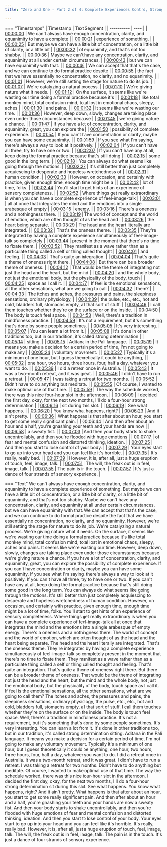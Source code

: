```yaml
---
title: "Zero and One - Part 2 of 4: Complete Experiences Cont'd, Strong Determination Sits ~ Shinzen Young"

---
```

=== "Timestamps"
    | Timestamp | Text Segment |
    | ---------- | ----  |
    | [00:00:00](https://www.youtube.com/watch?v=MENPoNVg3bA&t=0) |  We can't always have enough concentration, clarity, and equanimity to have a complete |
    | [00:00:21](https://www.youtube.com/watch?v=MENPoNVg3bA&t=21) |  experience of something. |
    | [00:00:25](https://www.youtube.com/watch?v=MENPoNVg3bA&t=25) |  But maybe we can have a little bit of concentration, or a little bit of clarity, or a little bit |
    | [00:00:32](https://www.youtube.com/watch?v=MENPoNVg3bA&t=32) |  of equanimity, and that's not too shabby. |
    | [00:00:36](https://www.youtube.com/watch?v=MENPoNVg3bA&t=36) |  Maybe we can't have any concentration, clarity, and equanimity at all under certain circumstances, |
    | [00:00:43](https://www.youtube.com/watch?v=MENPoNVg3bA&t=43) |  but we can have equanimity with that. |
    | [00:00:46](https://www.youtube.com/watch?v=MENPoNVg3bA&t=46) |  We can accept that that's the case, and we can continue to do formal practice despite |
    | [00:00:55](https://www.youtube.com/watch?v=MENPoNVg3bA&t=55) |  the fact that we have essentially no concentration, no clarity, and no equanimity. |
    | [00:01:01](https://www.youtube.com/watch?v=MENPoNVg3bA&t=61) |  However, we're still setting the stage for nature to do its job. |
    | [00:01:07](https://www.youtube.com/watch?v=MENPoNVg3bA&t=67) |  We're catalyzing a natural process. |
    | [00:01:10](https://www.youtube.com/watch?v=MENPoNVg3bA&t=70) |  We're giving nature what it needs. |
    | [00:01:12](https://www.youtube.com/watch?v=MENPoNVg3bA&t=72) |  On the surface, it seems like we're wasting our time doing a formal practice because it's |
    | [00:01:18](https://www.youtube.com/watch?v=MENPoNVg3bA&t=78) |  like total monkey mind, total confusion mind, total lost in emotional chaos, sleepy, aches |
    | [00:01:30](https://www.youtube.com/watch?v=MENPoNVg3bA&t=90) |  and pains. |
    | [00:01:32](https://www.youtube.com/watch?v=MENPoNVg3bA&t=92) |  It seems like we're wasting our time. |
    | [00:01:36](https://www.youtube.com/watch?v=MENPoNVg3bA&t=96) |  However, deep down, slowly, changes are taking place even under those circumstances because |
    | [00:01:45](https://www.youtube.com/watch?v=MENPoNVg3bA&t=105) |  we're giving nature a chance. |
    | [00:01:47](https://www.youtube.com/watch?v=MENPoNVg3bA&t=107) |  If you have a lot of concentration, clarity, and equanimity, great, you can explore the |
    | [00:01:50](https://www.youtube.com/watch?v=MENPoNVg3bA&t=110) |  possibility of complete experience. |
    | [00:01:54](https://www.youtube.com/watch?v=MENPoNVg3bA&t=114) |  If you can't have concentration or clarity, maybe you can have some equanimity. |
    | [00:01:59](https://www.youtube.com/watch?v=MENPoNVg3bA&t=119) |  If you see what I'm saying, there's always a way to look at it positively. |
    | [00:02:04](https://www.youtube.com/watch?v=MENPoNVg3bA&t=124) |  If you can't have all three, try to have one or two. |
    | [00:02:07](https://www.youtube.com/watch?v=MENPoNVg3bA&t=127) |  If you can't have any at all, keep doing the formal practice because that's still doing |
    | [00:02:15](https://www.youtube.com/watch?v=MENPoNVg3bA&t=135) |  some good in the long term. |
    | [00:02:18](https://www.youtube.com/watch?v=MENPoNVg3bA&t=138) |  You can always do what seems like going through the motions. |
    | [00:02:22](https://www.youtube.com/watch?v=MENPoNVg3bA&t=142) |  It's still better than just completely acquiescing to desperate and hopeless wretchedness of |
    | [00:02:31](https://www.youtube.com/watch?v=MENPoNVg3bA&t=151) |  human condition. |
    | [00:02:33](https://www.youtube.com/watch?v=MENPoNVg3bA&t=153) |  However, on occasion, and certainly with practice, given enough time, enough time might be a |
    | [00:02:42](https://www.youtube.com/watch?v=MENPoNVg3bA&t=162) |  lot of time, folks. |
    | [00:02:44](https://www.youtube.com/watch?v=MENPoNVg3bA&t=164) |  You'll start to get hints of an experience of sensory completeness. |
    | [00:02:52](https://www.youtube.com/watch?v=MENPoNVg3bA&t=172) |  Where things get really extraordinary is when you can have a complete experience of feel-image-talk |
    | [00:03:01](https://www.youtube.com/watch?v=MENPoNVg3bA&t=181) |  all at once that integrates the mind and the emotions into a single arabesque of empty |
    | [00:03:15](https://www.youtube.com/watch?v=MENPoNVg3bA&t=195) |  energy. |
    | [00:03:16](https://www.youtube.com/watch?v=MENPoNVg3bA&t=196) |  There's a oneness and a nothingness there. |
    | [00:03:19](https://www.youtube.com/watch?v=MENPoNVg3bA&t=199) |  The world of concept and the world of emotion, which are often thought of as the head and |
    | [00:03:26](https://www.youtube.com/watch?v=MENPoNVg3bA&t=206) |  the heart being separate. |
    | [00:03:29](https://www.youtube.com/watch?v=MENPoNVg3bA&t=209) |  The head and the heart literally are integrated. |
    | [00:03:32](https://www.youtube.com/watch?v=MENPoNVg3bA&t=212) |  That's the oneness theme. |
    | [00:03:35](https://www.youtube.com/watch?v=MENPoNVg3bA&t=215) |  They're integrated by having a complete experience simultaneously of feel-image-talk so completely |
    | [00:03:44](https://www.youtube.com/watch?v=MENPoNVg3bA&t=224) |  present in the moment that there's no time to fixate them. |
    | [00:03:52](https://www.youtube.com/watch?v=MENPoNVg3bA&t=232) |  They manifest as a wave rather than as a particulate thing called a self or thing called thought |
    | [00:04:01](https://www.youtube.com/watch?v=MENPoNVg3bA&t=241) |  and feeling. |
    | [00:04:03](https://www.youtube.com/watch?v=MENPoNVg3bA&t=243) |  That's quite an integration. |
    | [00:04:04](https://www.youtube.com/watch?v=MENPoNVg3bA&t=244) |  That's quite a theme of oneness right there. |
    | [00:04:08](https://www.youtube.com/watch?v=MENPoNVg3bA&t=248) |  But there can be a broader theme of oneness. |
    | [00:04:12](https://www.youtube.com/watch?v=MENPoNVg3bA&t=252) |  That would be the theme of integrating not just the head and the heart, but the mind |
    | [00:04:20](https://www.youtube.com/watch?v=MENPoNVg3bA&t=260) |  and the whole body, not just the emotional body, but the physicality of the body, touch |
    | [00:04:25](https://www.youtube.com/watch?v=MENPoNVg3bA&t=265) |  space as I call it. |
    | [00:04:27](https://www.youtube.com/watch?v=MENPoNVg3bA&t=267) |  If feel is the emotional sensations, all the other sensations, what are we going to call |
    | [00:04:32](https://www.youtube.com/watch?v=MENPoNVg3bA&t=272) |  them? |
    | [00:04:33](https://www.youtube.com/watch?v=MENPoNVg3bA&t=273) |  The itches and aches, the pressures and pains, the sleepiness sensations, ordinary physiology, |
    | [00:04:39](https://www.youtube.com/watch?v=MENPoNVg3bA&t=279) |  the pulse, etc., etc., hot and cold, bladders full, stomachs empty, all that sort of stuff. |
    | [00:04:46](https://www.youtube.com/watch?v=MENPoNVg3bA&t=286) |  I call them touches whether they're on the surface or on the inside. |
    | [00:04:50](https://www.youtube.com/watch?v=MENPoNVg3bA&t=290) |  The body is touch feel space. |
    | [00:04:53](https://www.youtube.com/watch?v=MENPoNVg3bA&t=293) |  Well, there's a tradition in mindfulness practice. |
    | [00:04:59](https://www.youtube.com/watch?v=MENPoNVg3bA&t=299) |  It's not a requirement, but it's something that's done by some people sometimes. |
    | [00:05:05](https://www.youtube.com/watch?v=MENPoNVg3bA&t=305) |  It's very interesting. |
    | [00:05:07](https://www.youtube.com/watch?v=MENPoNVg3bA&t=307) |  You can learn a lot from it. |
    | [00:05:08](https://www.youtube.com/watch?v=MENPoNVg3bA&t=308) |  It's done in other traditions too, but in our tradition, it's called strong determination |
    | [00:05:14](https://www.youtube.com/watch?v=MENPoNVg3bA&t=314) |  sitting. |
    | [00:05:15](https://www.youtube.com/watch?v=MENPoNVg3bA&t=315) |  Aditana in the Pali language. |
    | [00:05:19](https://www.youtube.com/watch?v=MENPoNVg3bA&t=319) |  It means you make a decision for a certain period of time, I'm not going to make any |
    | [00:05:24](https://www.youtube.com/watch?v=MENPoNVg3bA&t=324) |  voluntary movement. |
    | [00:05:27](https://www.youtube.com/watch?v=MENPoNVg3bA&t=327) |  Typically it's a minimum of one hour, but I guess theoretically it could be anything, |
    | [00:05:32](https://www.youtube.com/watch?v=MENPoNVg3bA&t=332) |  one hour, two hours, three hours, four, half a day, whatever you want to do. |
    | [00:05:39](https://www.youtube.com/watch?v=MENPoNVg3bA&t=339) |  I did a retreat once in Australia. |
    | [00:05:43](https://www.youtube.com/watch?v=MENPoNVg3bA&t=343) |  It was a two-month retreat, and it was great. |
    | [00:05:46](https://www.youtube.com/watch?v=MENPoNVg3bA&t=346) |  I didn't have to run a retreat. |
    | [00:05:47](https://www.youtube.com/watch?v=MENPoNVg3bA&t=347) |  I was taking a retreat for two months. |
    | [00:05:52](https://www.youtube.com/watch?v=MENPoNVg3bA&t=352) |  Didn't have to do anything but meditate. |
    | [00:05:55](https://www.youtube.com/watch?v=MENPoNVg3bA&t=355) |  Of course, I wanted to make optimal use of that time. |
    | [00:05:59](https://www.youtube.com/watch?v=MENPoNVg3bA&t=359) |  The way the schedule worked, there was this nice four-hour slot in the afternoon. |
    | [00:06:09](https://www.youtube.com/watch?v=MENPoNVg3bA&t=369) |  I decided the first day, okay, for the next two months, I'll do a four-hour strong determination |
    | [00:06:16](https://www.youtube.com/watch?v=MENPoNVg3bA&t=376) |  sit during this slot. |
    | [00:06:19](https://www.youtube.com/watch?v=MENPoNVg3bA&t=379) |  See what happens. |
    | [00:06:20](https://www.youtube.com/watch?v=MENPoNVg3bA&t=380) |  You know what happens, right? |
    | [00:06:23](https://www.youtube.com/watch?v=MENPoNVg3bA&t=383) |  And it ain't pretty. |
    | [00:06:36](https://www.youtube.com/watch?v=MENPoNVg3bA&t=396) |  What happens is that after about an hour, you start to get some really significant pain. |
    | [00:06:44](https://www.youtube.com/watch?v=MENPoNVg3bA&t=404) |  And then after about an hour and a half, you're gnashing your teeth and your hands are now |
    | [00:06:58](https://www.youtube.com/watch?v=MENPoNVg3bA&t=418) |  a sweaty fist. |
    | [00:07:03](https://www.youtube.com/watch?v=MENPoNVg3bA&t=423) |  And then your body starts to shake uncontrollably, and then you're flooded with huge emotions |
    | [00:07:17](https://www.youtube.com/watch?v=MENPoNVg3bA&t=437) |  of fear and mental confusion and distorted thinking, ideation. |
    | [00:07:25](https://www.youtube.com/watch?v=MENPoNVg3bA&t=445) |  And then you start to lose control of your body. |
    | [00:07:29](https://www.youtube.com/watch?v=MENPoNVg3bA&t=449) |  Your eyes start to go up into your head and you can feel like it's horrible. |
    | [00:07:35](https://www.youtube.com/watch?v=MENPoNVg3bA&t=455) |  It's really, really bad. |
    | [00:07:39](https://www.youtube.com/watch?v=MENPoNVg3bA&t=459) |  However, it is, after all, just a huge eruption of touch, feel, image, talk. |
    | [00:07:51](https://www.youtube.com/watch?v=MENPoNVg3bA&t=471) |  The will, the freak out is in feel, image, talk. |
    | [00:07:55](https://www.youtube.com/watch?v=MENPoNVg3bA&t=475) |  The pain is in the touch. |
    | [00:07:57](https://www.youtube.com/watch?v=MENPoNVg3bA&t=477) |  It's just a dance of four strands of sensory experience. |

=== "Text"
     We can't always have enough concentration, clarity, and equanimity to have a complete experience of something. But maybe we can have a little bit of concentration, or a little bit of clarity, or a little bit of equanimity, and that's not too shabby. Maybe we can't have any concentration, clarity, and equanimity at all under certain circumstances, but we can have equanimity with that. We can accept that that's the case, and we can continue to do formal practice despite the fact that we have essentially no concentration, no clarity, and no equanimity. However, we're still setting the stage for nature to do its job. We're catalyzing a natural process. We're giving nature what it needs. On the surface, it seems like we're wasting our time doing a formal practice because it's like total monkey mind, total confusion mind, total lost in emotional chaos, sleepy, aches and pains. It seems like we're wasting our time. However, deep down, slowly, changes are taking place even under those circumstances because we're giving nature a chance. If you have a lot of concentration, clarity, and equanimity, great, you can explore the possibility of complete experience. If you can't have concentration or clarity, maybe you can have some equanimity. If you see what I'm saying, there's always a way to look at it positively. If you can't have all three, try to have one or two. If you can't have any at all, keep doing the formal practice because that's still doing some good in the long term. You can always do what seems like going through the motions. It's still better than just completely acquiescing to desperate and hopeless wretchedness of human condition. However, on occasion, and certainly with practice, given enough time, enough time might be a lot of time, folks. You'll start to get hints of an experience of sensory completeness. Where things get really extraordinary is when you can have a complete experience of feel-image-talk all at once that integrates the mind and the emotions into a single arabesque of empty energy. There's a oneness and a nothingness there. The world of concept and the world of emotion, which are often thought of as the head and the heart being separate. The head and the heart literally are integrated. That's the oneness theme. They're integrated by having a complete experience simultaneously of feel-image-talk so completely present in the moment that there's no time to fixate them. They manifest as a wave rather than as a particulate thing called a self or thing called thought and feeling. That's quite an integration. That's quite a theme of oneness right there. But there can be a broader theme of oneness. That would be the theme of integrating not just the head and the heart, but the mind and the whole body, not just the emotional body, but the physicality of the body, touch space as I call it. If feel is the emotional sensations, all the other sensations, what are we going to call them? The itches and aches, the pressures and pains, the sleepiness sensations, ordinary physiology, the pulse, etc., etc., hot and cold, bladders full, stomachs empty, all that sort of stuff. I call them touches whether they're on the surface or on the inside. The body is touch feel space. Well, there's a tradition in mindfulness practice. It's not a requirement, but it's something that's done by some people sometimes. It's very interesting. You can learn a lot from it. It's done in other traditions too, but in our tradition, it's called strong determination sitting. Aditana in the Pali language. It means you make a decision for a certain period of time, I'm not going to make any voluntary movement. Typically it's a minimum of one hour, but I guess theoretically it could be anything, one hour, two hours, three hours, four, half a day, whatever you want to do. I did a retreat once in Australia. It was a two-month retreat, and it was great. I didn't have to run a retreat. I was taking a retreat for two months. Didn't have to do anything but meditate. Of course, I wanted to make optimal use of that time. The way the schedule worked, there was this nice four-hour slot in the afternoon. I decided the first day, okay, for the next two months, I'll do a four-hour strong determination sit during this slot. See what happens. You know what happens, right? And it ain't pretty. What happens is that after about an hour, you start to get some really significant pain. And then after about an hour and a half, you're gnashing your teeth and your hands are now a sweaty fist. And then your body starts to shake uncontrollably, and then you're flooded with huge emotions of fear and mental confusion and distorted thinking, ideation. And then you start to lose control of your body. Your eyes start to go up into your head and you can feel like it's horrible. It's really, really bad. However, it is, after all, just a huge eruption of touch, feel, image, talk. The will, the freak out is in feel, image, talk. The pain is in the touch. It's just a dance of four strands of sensory experience.